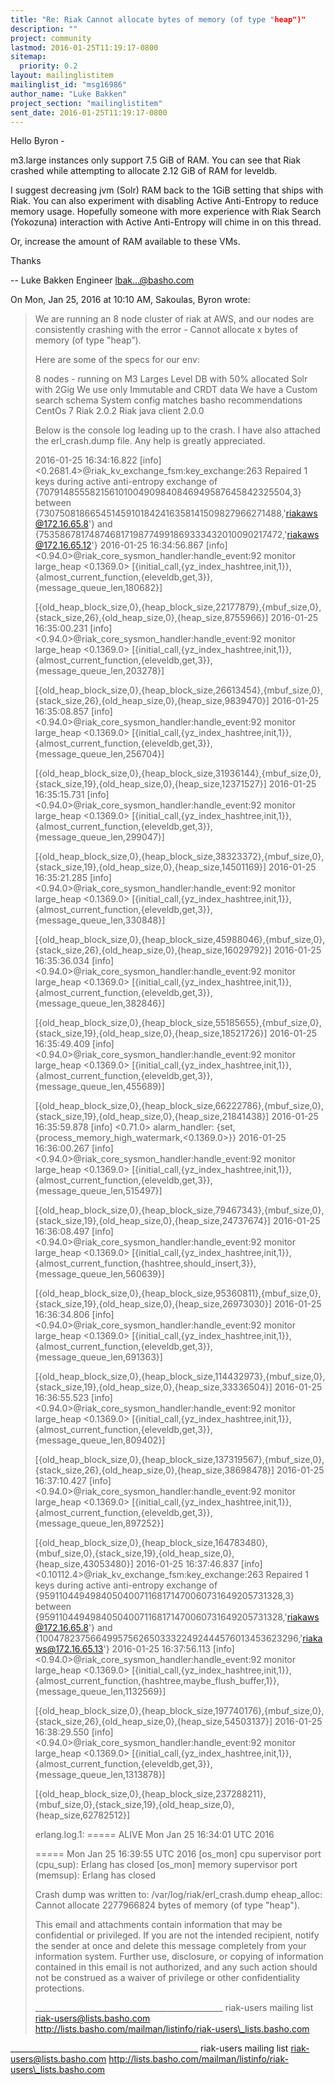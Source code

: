 ```yaml
---
title: "Re: Riak Cannot allocate bytes of memory (of type "heap")"
description: ""
project: community
lastmod: 2016-01-25T11:19:17-0800
sitemap:
  priority: 0.2
layout: mailinglistitem
mailinglist_id: "msg16986"
author_name: "Luke Bakken"
project_section: "mailinglistitem"
sent_date: 2016-01-25T11:19:17-0800
---
```



Hello Byron -

m3.large instances only support 7.5 GiB of RAM. You can see that Riak
crashed while attempting to allocate 2.12 GiB of RAM for leveldb.

I suggest decreasing jvm (Solr) RAM back to the 1GiB setting that
ships with Riak. You can also experiment with disabling Active
Anti-Entropy to reduce memory usage. Hopefully someone with more
experience with Riak Search (Yokozuna) interaction with Active
Anti-Entropy will chime in on this thread.

Or, increase the amount of RAM available to these VMs.

Thanks

--
Luke Bakken
Engineer
lbak...@basho.com


On Mon, Jan 25, 2016 at 10:10 AM, Sakoulas, Byron
 wrote:
> We are running an 8 node cluster of riak at AWS, and our nodes are 
> consistently crashing with the error - Cannot allocate x bytes of memory (of 
> type "heap”).
>
> Here are some of the specs for our env:
>
> 8 nodes - running on M3 Larges
> Level DB with 50% allocated
> Solr with 2Gig
> We use only Immutable and CRDT data
> We have a Custom search schema
> System config matches basho recommendations
> CentOs 7
> Riak 2.0.2
> Riak java client 2.0.0
>
> Below is the console log leading up to the crash. I have also attached the 
> erl\_crash.dump file. Any help is greatly appreciated.
>
> 2016-01-25 16:34:16.822 [info] 
> <0.2681.4>@riak\_kv\_exchange\_fsm:key\_exchange:263 Repaired 1 keys during 
> active anti-entropy exchange of 
> {707914855582156101004909840846949587645842325504,3} between 
> {730750818665451459101842416358141509827966271488,'riakaws@172.16.65.8'}
> and 
> {753586781748746817198774991869333432010090217472,'riakaws@172.16.65.12'}
> 2016-01-25 16:34:56.867 [info] 
> <0.94.0>@riak\_core\_sysmon\_handler:handle\_event:92 monitor large\_heap 
> <0.1369.0> 
> [{initial\_call,{yz\_index\_hashtree,init,1}},{almost\_current\_function,{eleveldb,get,3}},{message\_queue\_len,180682}]
> 
> [{old\_heap\_block\_size,0},{heap\_block\_size,22177879},{mbuf\_size,0},{stack\_size,26},{old\_heap\_size,0},{heap\_size,8755966}]
> 2016-01-25 16:35:00.231 [info] 
> <0.94.0>@riak\_core\_sysmon\_handler:handle\_event:92 monitor large\_heap 
> <0.1369.0> 
> [{initial\_call,{yz\_index\_hashtree,init,1}},{almost\_current\_function,{eleveldb,get,3}},{message\_queue\_len,203278}]
> 
> [{old\_heap\_block\_size,0},{heap\_block\_size,26613454},{mbuf\_size,0},{stack\_size,26},{old\_heap\_size,0},{heap\_size,9839470}]
> 2016-01-25 16:35:08.857 [info] 
> <0.94.0>@riak\_core\_sysmon\_handler:handle\_event:92 monitor large\_heap 
> <0.1369.0> 
> [{initial\_call,{yz\_index\_hashtree,init,1}},{almost\_current\_function,{eleveldb,get,3}},{message\_queue\_len,256704}]
> 
> [{old\_heap\_block\_size,0},{heap\_block\_size,31936144},{mbuf\_size,0},{stack\_size,19},{old\_heap\_size,0},{heap\_size,12371527}]
> 2016-01-25 16:35:15.731 [info] 
> <0.94.0>@riak\_core\_sysmon\_handler:handle\_event:92 monitor large\_heap 
> <0.1369.0> 
> [{initial\_call,{yz\_index\_hashtree,init,1}},{almost\_current\_function,{eleveldb,get,3}},{message\_queue\_len,299047}]
> 
> [{old\_heap\_block\_size,0},{heap\_block\_size,38323372},{mbuf\_size,0},{stack\_size,19},{old\_heap\_size,0},{heap\_size,14501169}]
> 2016-01-25 16:35:21.285 [info] 
> <0.94.0>@riak\_core\_sysmon\_handler:handle\_event:92 monitor large\_heap 
> <0.1369.0> 
> [{initial\_call,{yz\_index\_hashtree,init,1}},{almost\_current\_function,{eleveldb,get,3}},{message\_queue\_len,330848}]
> 
> [{old\_heap\_block\_size,0},{heap\_block\_size,45988046},{mbuf\_size,0},{stack\_size,26},{old\_heap\_size,0},{heap\_size,16029792}]
> 2016-01-25 16:35:36.034 [info] 
> <0.94.0>@riak\_core\_sysmon\_handler:handle\_event:92 monitor large\_heap 
> <0.1369.0> 
> [{initial\_call,{yz\_index\_hashtree,init,1}},{almost\_current\_function,{eleveldb,get,3}},{message\_queue\_len,382846}]
> 
> [{old\_heap\_block\_size,0},{heap\_block\_size,55185655},{mbuf\_size,0},{stack\_size,19},{old\_heap\_size,0},{heap\_size,18521726}]
> 2016-01-25 16:35:49.409 [info] 
> <0.94.0>@riak\_core\_sysmon\_handler:handle\_event:92 monitor large\_heap 
> <0.1369.0> 
> [{initial\_call,{yz\_index\_hashtree,init,1}},{almost\_current\_function,{eleveldb,get,3}},{message\_queue\_len,455689}]
> 
> [{old\_heap\_block\_size,0},{heap\_block\_size,66222786},{mbuf\_size,0},{stack\_size,19},{old\_heap\_size,0},{heap\_size,21841438}]
> 2016-01-25 16:35:59.878 [info] <0.71.0> alarm\_handler: 
> {set,{process\_memory\_high\_watermark,<0.1369.0>}}
> 2016-01-25 16:36:00.267 [info] 
> <0.94.0>@riak\_core\_sysmon\_handler:handle\_event:92 monitor large\_heap 
> <0.1369.0> 
> [{initial\_call,{yz\_index\_hashtree,init,1}},{almost\_current\_function,{eleveldb,get,3}},{message\_queue\_len,515497}]
> 
> [{old\_heap\_block\_size,0},{heap\_block\_size,79467343},{mbuf\_size,0},{stack\_size,19},{old\_heap\_size,0},{heap\_size,24737674}]
> 2016-01-25 16:36:08.497 [info] 
> <0.94.0>@riak\_core\_sysmon\_handler:handle\_event:92 monitor large\_heap 
> <0.1369.0> 
> [{initial\_call,{yz\_index\_hashtree,init,1}},{almost\_current\_function,{hashtree,should\_insert,3}},{message\_queue\_len,560639}]
> 
> [{old\_heap\_block\_size,0},{heap\_block\_size,95360811},{mbuf\_size,0},{stack\_size,19},{old\_heap\_size,0},{heap\_size,26973030}]
> 2016-01-25 16:36:34.806 [info] 
> <0.94.0>@riak\_core\_sysmon\_handler:handle\_event:92 monitor large\_heap 
> <0.1369.0> 
> [{initial\_call,{yz\_index\_hashtree,init,1}},{almost\_current\_function,{eleveldb,get,3}},{message\_queue\_len,691363}]
> 
> [{old\_heap\_block\_size,0},{heap\_block\_size,114432973},{mbuf\_size,0},{stack\_size,19},{old\_heap\_size,0},{heap\_size,33336504}]
> 2016-01-25 16:36:55.523 [info] 
> <0.94.0>@riak\_core\_sysmon\_handler:handle\_event:92 monitor large\_heap 
> <0.1369.0> 
> [{initial\_call,{yz\_index\_hashtree,init,1}},{almost\_current\_function,{eleveldb,get,3}},{message\_queue\_len,809402}]
> 
> [{old\_heap\_block\_size,0},{heap\_block\_size,137319567},{mbuf\_size,0},{stack\_size,26},{old\_heap\_size,0},{heap\_size,38698478}]
> 2016-01-25 16:37:10.427 [info] 
> <0.94.0>@riak\_core\_sysmon\_handler:handle\_event:92 monitor large\_heap 
> <0.1369.0> 
> [{initial\_call,{yz\_index\_hashtree,init,1}},{almost\_current\_function,{eleveldb,get,3}},{message\_queue\_len,897252}]
> 
> [{old\_heap\_block\_size,0},{heap\_block\_size,164783480},{mbuf\_size,0},{stack\_size,19},{old\_heap\_size,0},{heap\_size,43053480}]
> 2016-01-25 16:37:46.837 [info] 
> <0.10112.4>@riak\_kv\_exchange\_fsm:key\_exchange:263 Repaired 1 keys during 
> active anti-entropy exchange of 
> {959110449498405040071168171470060731649205731328,3} between 
> {959110449498405040071168171470060731649205731328,'riakaws@172.16.65.8'}
> and 
> {1004782375664995756265033322492444576013453623296,'riakaws@172.16.65.13'}
> 2016-01-25 16:37:56.113 [info] 
> <0.94.0>@riak\_core\_sysmon\_handler:handle\_event:92 monitor large\_heap 
> <0.1369.0> 
> [{initial\_call,{yz\_index\_hashtree,init,1}},{almost\_current\_function,{hashtree,maybe\_flush\_buffer,1}},{message\_queue\_len,1132569}]
> 
> [{old\_heap\_block\_size,0},{heap\_block\_size,197740176},{mbuf\_size,0},{stack\_size,26},{old\_heap\_size,0},{heap\_size,54503137}]
> 2016-01-25 16:38:29.550 [info] 
> <0.94.0>@riak\_core\_sysmon\_handler:handle\_event:92 monitor large\_heap 
> <0.1369.0> 
> [{initial\_call,{yz\_index\_hashtree,init,1}},{almost\_current\_function,{eleveldb,get,3}},{message\_queue\_len,1313878}]
> 
> [{old\_heap\_block\_size,0},{heap\_block\_size,237288211},{mbuf\_size,0},{stack\_size,19},{old\_heap\_size,0},{heap\_size,62782512}]
>
>
> erlang.log.1:
> ===== ALIVE Mon Jan 25 16:34:01 UTC 2016
>
> ===== Mon Jan 25 16:39:55 UTC 2016
> [os\_mon] cpu supervisor port (cpu\_sup): Erlang has closed
> [os\_mon] memory supervisor port (memsup): Erlang has closed
>
> Crash dump was written to: /var/log/riak/erl\_crash.dump
> eheap\_alloc: Cannot allocate 2277966824 bytes of memory (of type "heap").
>
>
>
> This email and attachments contain information that may be confidential or 
> privileged. If you are not the intended recipient, notify the sender at once 
> and delete this message completely from your information system. Further use, 
> disclosure, or copying of information contained in this email is not 
> authorized, and any such action should not be construed as a waiver of 
> privilege or other confidentiality protections.
>
> \_\_\_\_\_\_\_\_\_\_\_\_\_\_\_\_\_\_\_\_\_\_\_\_\_\_\_\_\_\_\_\_\_\_\_\_\_\_\_\_\_\_\_\_\_\_\_
> riak-users mailing list
> riak-users@lists.basho.com
> http://lists.basho.com/mailman/listinfo/riak-users\_lists.basho.com
>

\_\_\_\_\_\_\_\_\_\_\_\_\_\_\_\_\_\_\_\_\_\_\_\_\_\_\_\_\_\_\_\_\_\_\_\_\_\_\_\_\_\_\_\_\_\_\_
riak-users mailing list
riak-users@lists.basho.com
http://lists.basho.com/mailman/listinfo/riak-users\_lists.basho.com

